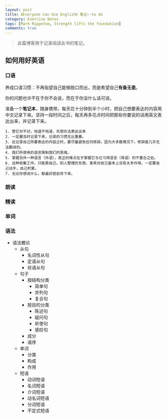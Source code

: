 ```yaml
---
layout: post
title: 《Everyone Can Use English》 笔记——to do
category: Exercise Notes
tags: [Mark Rippetoe, Strength lifts the foundation]
comments: true
---
```


> 此篇博客用于记录阅读此书的笔记。

## 如何用好英语

### 口语

养成口语习惯：不再指望自己能够脱口而出，而是希望自己**有备无患**。

你的问题也许不在于你不会说，而在于你没什么话可说。

准备一个**笔记本**，随身携带。每天花十分钟到半个小时，把自己想要表达的内容用中文记录下来。坚持一段时间之后，每天再多花点时间把那些你要说的话用英文表达出来，并记录下来。

    1. 管它对不对，地道不地道，先想办法表达出来
    2. 一定要及时记录下来，记录的习惯无比重要。
    3. 在记录自己所要表达的内容之时，要尽量避免任何修辞。因为大多数情况下，修辞是几乎无法翻译的。
    4. 我们所使用的语言限制我们的思维。
    5. 掌握另外一种语言（外语），真正的难点在于掌握它与已习得语言（母语）的不重合之处。
    6. 这种收集工作，只能靠自己。别人整理的东西，拿来对自己基本上没有太多作用，一定要自己动手，自己积累。
    7. 无论你想说什么，都最好提前写下来。


### 朗读


### 精读


### 单词


### 语法

* 语法概论
  * 从句
    * 名词性从句
    * 定语从句
    * 状语从句
  * 句子
    * 按结构分类
      * 简单句
      * 并列句
      * 复合句
    * 按目的分类
      * 陈述句
      * 疑问句
      * 祈使句
      * 感叹句
    * 成分
    * 语序
  * 单词
    * 分类
    * 构成
    * 作用
  * 短语
    * 动词短语
    * 名词短语
    * 介词短语
    * 动名词短语
    * 分词短语
    * 不定式短语
